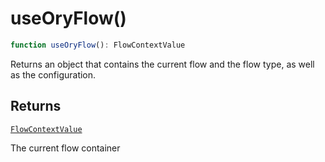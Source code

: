 # useOryFlow()

```ts
function useOryFlow(): FlowContextValue
```

Returns an object that contains the current flow and the flow type, as well as the configuration.

## Returns

[`FlowContextValue`](../type-aliases/FlowContextValue.md)

The current flow container
